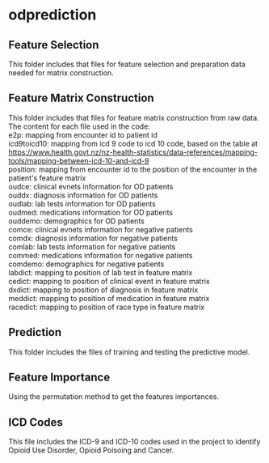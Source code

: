 # odprediction
## Feature Selection
This folder includes that files for feature selection and preparation data needed for matrix construction.
## Feature Matrix Construction
This folder includes that files for feature matrix construction from raw data.\
The content for each file used in the code:\
e2p: mapping from encounter id to patient id\
icd9toicd10: mapping from icd 9 code to icd 10 code, based on the table at https://www.health.govt.nz/nz-health-statistics/data-references/mapping-tools/mapping-between-icd-10-and-icd-9 \
position: mapping from encounter id to the position of the encounter in the patient's feature matrix\
oudce: clinical evnets information for OD patients\
ouddx: diagnosis information for OD patients\
oudlab: lab tests information for OD patients\
oudmed: medications information for OD patients\
ouddemo: demographics for OD patients\
comce: clinical evnets information for negative patients\
comdx: diagnosis information for negative patients\
comlab: lab tests information for negative patients\
commed: medications information for negative patients\
comdemo: demographics for negative patients\
labdict: mapping to position of lab test in feature matrix\
cedict: mapping to position of clinical event in feature matrix\
dxdict: mapping to position of diagnosis in feature matrix\
meddict: mapping to position of medication in feature matrix\
racedict: mapping to position of race type in feature matrix



## Prediction
This folder includes the files of training and testing the predictive model.

## Feature Importance
Using the permutation method to get the features importances.

## ICD Codes
This file includes the ICD-9 and ICD-10 codes used in the project to identify Opioid Use Disorder, Opioid Poisoing and Cancer.
